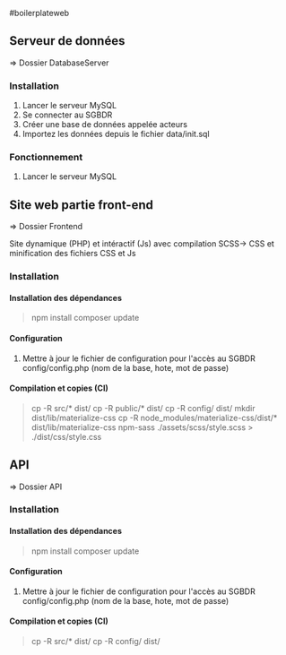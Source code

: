 #boilerplateweb

## Serveur de données
=> Dossier DatabaseServer

### Installation
1. Lancer le serveur MySQL
2. Se connecter au SGBDR
3. Créer une base de données appelée acteurs
4. Importez les données depuis le fichier data/init.sql

### Fonctionnement
1. Lancer le serveur MySQL


## Site web partie front-end
=> Dossier Frontend

Site dynamique (PHP) et intéractif (Js) avec compilation SCSS-> CSS et minification des fichiers CSS et Js

### Installation

#### Installation des dépendances
> npm install
> composer update

#### Configuration
1. Mettre à jour le fichier de configuration pour l'accès au SGBDR config/config.php (nom de la base, hote, mot de passe)


#### Compilation et copies (CI)
> cp -R src/* dist/
> cp -R public/* dist/
> cp -R config/ dist/
> mkdir dist/lib/materialize-css
> cp -R node_modules/materialize-css/dist/* dist/lib/materialize-css
> npm-sass ./assets/scss/style.scss > ./dist/css/style.css


## API
=> Dossier API

### Installation

#### Installation des dépendances
> npm install
> composer update

#### Configuration
1. Mettre à jour le fichier de configuration pour l'accès au SGBDR config/config.php (nom de la base, hote, mot de passe)

#### Compilation et copies (CI)
> cp -R src/* dist/
> cp -R config/ dist/